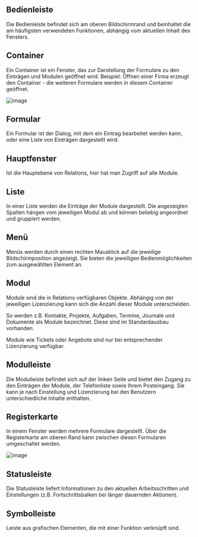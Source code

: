 ## Bedienleiste
Die Bedienleiste befindet sich am oberen Bildschirmrand und beinhaltet die am häufigsten verwendeten Funktionen, abhängig vom aktuellen Inhalt des Fensters.

## Container
Ein Container ist ein Fenster, das zur Darstellung der Formulare zu den Einträgen und Modulen geöffnet wird.
Beispiel: Öffnen einer Firma erzeugt den Container - die weiteren Formulare werden in diesem Container geöffnet.

![image](https://user-images.githubusercontent.com/91113869/181509565-1e9b9a6c-6abf-4552-b346-be73941a5381.png)

## Formular
Ein Formular ist der Dialog, mit dem ein Eintrag bearbeitet werden kann, oder eine Liste von Einträgen dargestellt wird.

## Hauptfenster
Ist die Hauptebene von Relations, hier hat man Zugriff auf alle Module.

## Liste
In einer Liste werden die Einträge der Module dargestellt. Die angezeigten Spalten hängen vom jeweiligen Modul ab und können beliebig angeordnet und gruppiert werden.

## Menü
Menüs werden durch einen rechten Mausklick auf die jeweilige Bildschirmposition angezeigt. Sie bieten die jeweiligen Bedienmöglichkeiten zum ausgewählten Element an.

## Modul
Module sind die in Relations verfügbaren Objekte. Abhängig von der jeweiligen Lizenzierung kann sich die Anzahl dieser Module unterscheiden. 

So werden z.B. Kontakte, Projekte, Aufgaben, Termine, Journale und Dokumente als Module bezeichnet. Diese sind im Standardausbau vorhanden.

Module wie Tickets oder Angebote sind nur bei entsprechender Lizenzierung verfügbar.

## Modulleiste
Die Modulleiste befindet sich auf der linken Seite und bietet den Zugang zu den Einträgen der Module, der Telefonliste sowie Ihrem Posteingang. Sie kann je nach Einstellung und Lizenzierung bei den Benutzern unterschiedliche Inhalte enthalten.

## Registerkarte
In einem Fenster werden mehrere Formulare dargestellt. Über die Registerkarte am oberen Rand kann zwischen diesen Formularen umgeschaltet werden.

![image](https://user-images.githubusercontent.com/91113869/181509641-22f49c51-c439-49a1-b598-2f0518fbcbbd.png)

## Statusleiste
Die Statusleiste liefert Informationen zu den aktuellen Arbeitsschritten und Einstellungen (z.B. Fortschrittsbalken bei länger dauernden Aktionen).

## Symbolleiste
Leiste aus grafischen Elementen, die mit einer Funktion verknüpft sind.
